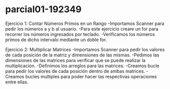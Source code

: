 # parcial01-192349

Ejercicio 1: Contar Números Primos en un Rango
    -Importamos Scanner para pedir los números a y b al usuario.
    -Para este ejercicio creare un for para recorrer los números ingresados por teclado.
    -Verificamos los números primos de dicho intervalo mediante un doble for.

Ejercicio 2: Multiplicar Matrices
    -Importamos Scanner para pedir los valores de cada posición de la matriz y dimensiones de las mismas.
    -Pedimos las dimensiones de las matrices para verificar que se puede realizar la multiplicación.
    -Definimos los arreglos para las matrices.
    -Creamos bucle para pedir los valores de cada posición dentro de ambas matrices.
    -Creamos bucles multiples para poder hacer las respectivas operaciones entre ellas.